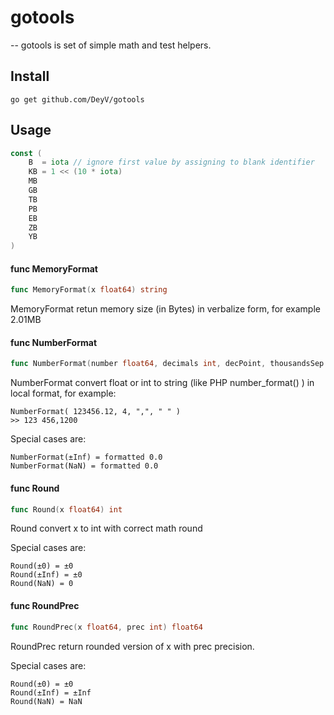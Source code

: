 # gotools
--
gotools is set of simple math and test helpers.

## Install
	go get github.com/DeyV/gotools

## Usage

```go
const (
	B  = iota // ignore first value by assigning to blank identifier
	KB = 1 << (10 * iota)
	MB
	GB
	TB
	PB
	EB
	ZB
	YB
)
```

#### func  MemoryFormat

```go
func MemoryFormat(x float64) string
```
MemoryFormat retun memory size (in Bytes) in verbalize form, for example 2.01MB

#### func  NumberFormat

```go
func NumberFormat(number float64, decimals int, decPoint, thousandsSep string) string
```
NumberFormat convert float or int to string (like PHP number_format() ) in local
format, for example:

    NumberFormat( 123456.12, 4, ",", " " )
    >> 123 456,1200

Special cases are:

    NumberFormat(±Inf) = formatted 0.0
    NumberFormat(NaN) = formatted 0.0

#### func  Round

```go
func Round(x float64) int
```
Round convert x to int with correct math round

Special cases are:

    Round(±0) = ±0
    Round(±Inf) = ±0
    Round(NaN) = 0

#### func  RoundPrec

```go
func RoundPrec(x float64, prec int) float64
```
RoundPrec return rounded version of x with prec precision.

Special cases are:

    Round(±0) = ±0
    Round(±Inf) = ±Inf
    Round(NaN) = NaN
